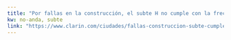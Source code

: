 ```yaml
---
title: "Por fallas en la construcción, el subte H no cumple con la frecuencia de 3 minutos - 16/11/2018 - Clarín.com"
kw: no-anda, subte
link: "https://www.clarin.com/ciudades/fallas-construccion-subte-cumple-frecuencia-minutos_0_bk2C5jHsx.html"
---
```


